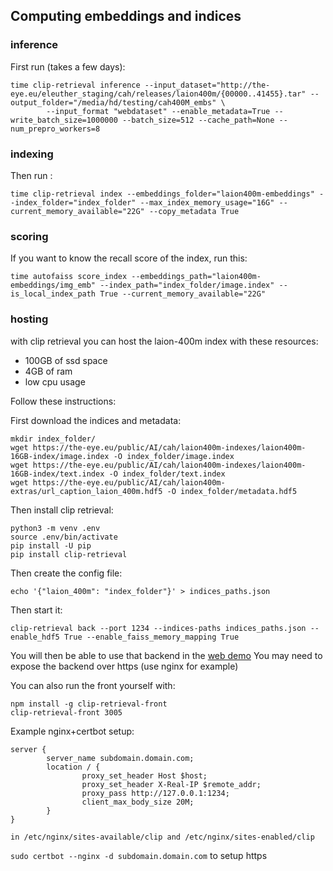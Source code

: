 ## Computing embeddings and indices

### inference

First run (takes a few days):
```
time clip-retrieval inference --input_dataset="http://the-eye.eu/eleuther_staging/cah/releases/laion400m/{00000..41455}.tar" --output_folder="/media/hd/testing/cah400M_embs" \
        --input_format "webdataset" --enable_metadata=True --write_batch_size=1000000 --batch_size=512 --cache_path=None --num_prepro_workers=8
```

### indexing

Then run :
```
time clip-retrieval index --embeddings_folder="laion400m-embeddings" --index_folder="index_folder" --max_index_memory_usage="16G" --current_memory_available="22G" --copy_metadata True
```

### scoring

If you want to know the recall score of the index, run this:
```
time autofaiss score_index --embeddings_path="laion400m-embeddings/img_emb" --index_path="index_folder/image.index" --is_local_index_path True --current_memory_available="22G"
```

### hosting

with clip retrieval you can host the laion-400m index with these resources:
* 100GB of ssd space
* 4GB of ram
* low cpu usage

Follow these instructions:

First download the indices and metadata:
```
mkdir index_folder/
wget https://the-eye.eu/public/AI/cah/laion400m-indexes/laion400m-16GB-index/image.index -O index_folder/image.index
wget https://the-eye.eu/public/AI/cah/laion400m-indexes/laion400m-16GB-index/text.index -O index_folder/text.index
wget https://the-eye.eu/public/AI/cah/laion400m-extras/url_caption_laion_400m.hdf5 -O index_folder/metadata.hdf5
```

Then install clip retrieval:
```
python3 -m venv .env
source .env/bin/activate
pip install -U pip
pip install clip-retrieval
```

Then create the config file:
```
echo '{"laion_400m": "index_folder"}' > indices_paths.json
```

Then start it:
```
clip-retrieval back --port 1234 --indices-paths indices_paths.json --enable_hdf5 True --enable_faiss_memory_mapping True
```

You will then be able to use that backend in the [web demo](https://rom1504.github.io/clip-retrieval/)
You may need to expose the backend over https (use nginx for example)

You can also run the front yourself with:
```
npm install -g clip-retrieval-front
clip-retrieval-front 3005
```

Example nginx+certbot setup:
```
server {
        server_name subdomain.domain.com;
        location / {
                proxy_set_header Host $host;
                proxy_set_header X-Real-IP $remote_addr;
                proxy_pass http://127.0.0.1:1234;
                client_max_body_size 20M;
        }
}

in /etc/nginx/sites-available/clip and /etc/nginx/sites-enabled/clip
```
`sudo certbot --nginx -d subdomain.domain.com` to setup https
